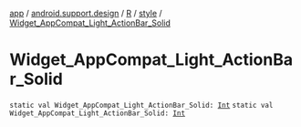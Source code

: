 [app](../../../index.md) / [android.support.design](../../index.md) / [R](../index.md) / [style](index.md) / [Widget_AppCompat_Light_ActionBar_Solid](./-widget_-app-compat_-light_-action-bar_-solid.md)

# Widget_AppCompat_Light_ActionBar_Solid

`static val Widget_AppCompat_Light_ActionBar_Solid: `[`Int`](https://kotlinlang.org/api/latest/jvm/stdlib/kotlin/-int/index.html)
`static val Widget_AppCompat_Light_ActionBar_Solid: `[`Int`](https://kotlinlang.org/api/latest/jvm/stdlib/kotlin/-int/index.html)